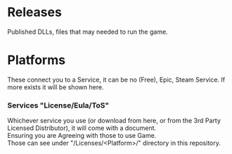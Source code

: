 # Releases
Published DLLs, files that may needed to run the game.

# Platforms
These connect you to a Service, it can be no (Free), Epic, Steam Service. If more exists it will be shown here.

### Services "License/Eula/ToS"
Whichever service you use (or download from here, or from the 3rd Party Licensed Distributor), it will come with a document.\
Ensuring you are Agreeing with those to use Game.\
Those can see under "/Licenses/\<Platform\>/" directory in this repository.
